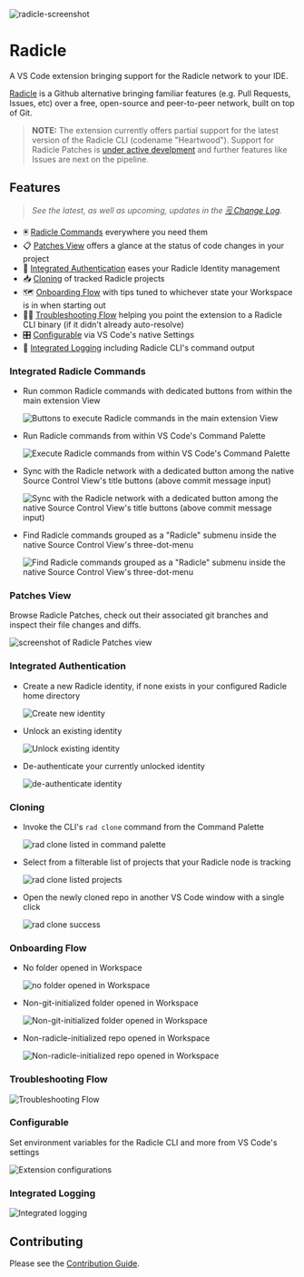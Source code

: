 ![radicle-screenshot](./assets/for-md/hero.png)

# Radicle

A VS Code extension bringing support for the Radicle network to your IDE.

[Radicle](https://radicle.xyz/) is a Github alternative bringing familiar features (e.g. Pull Requests, Issues, etc) over a free, open-source and peer-to-peer network, built on top of Git.

> **NOTE:** The extension currently offers partial support for the latest version of the Radicle CLI (codename "Heartwood"). Support for Radicle Patches is [under active develpment](https://github.com/cytechmobile/radicle-vscode-extension/milestone/4) and further features like Issues are next on the pipeline.

## Features

> _See the latest, as well as upcoming, updates in the [🗒️ Change Log](CHANGELOG.md)._

- 🖲️ [Radicle Commands](#integrated-radicle-commands) everywhere you need them
- 📋 [Patches View](#patches-view) offers a glance at the status of code changes in your project
- 🔐 [Integrated Authentication](#integrated-authentication) eases your Radicle Identity management
- 📥 [Cloning](#cloning) of tracked Radicle projects
- 🗺️ [Onboarding Flow](#onboarding-flow) with tips tuned to whichever state your Workspace is in when starting out
- 🕵️‍♂️ [Troubleshooting Flow](#troubleshooting-flow) helping you point the extension to a Radicle CLI binary (if it didn't already auto-resolve)
- 🎛️ [Configurable](#configurable) via VS Code's native Settings
- 📜 [Integrated Logging](#integrated-logging) including Radicle CLI's command output

### Integrated Radicle Commands

- Run common Radicle commands with dedicated buttons from within the main extension View

    ![Buttons to execute Radicle commands in the main extension View](assets/for-md/rad-cmds-in-main-view.png)

- Run Radicle commands from within VS Code's Command Palette

    ![Execute Radicle commands from within VS Code's Command Palette](assets/for-md/rad-cmds-in-palette.png)

- Sync with the Radicle network with a dedicated button among the native Source Control View's title buttons (above commit message input)

    ![Sync with the Radicle network with a dedicated button among the native Source Control View's title buttons (above commit message input)](assets/for-md/rad-cmds-in-scm-title.png)

- Find Radicle commands grouped as a "Radicle" submenu inside the native Source Control View's three-dot-menu

    ![Find Radicle commands grouped as a "Radicle" submenu inside the native Source Control View's three-dot-menu](assets/for-md/rad-cmds-in-scm-3dot.png)

### Patches View

Browse Radicle Patches, check out their associated git branches and inspect their file changes and diffs.

![screenshot of Radicle Patches view](./assets/for-md/patches-diff.png)

### Integrated Authentication

- Create a new Radicle identity, if none exists in your configured Radicle home directory

    ![Create new identity](assets/for-md/auth-create-id.png)

- Unlock an existing identity

    ![Unlock existing identity](assets/for-md/auth-unlock-id.png)

- De-authenticate your currently unlocked identity

    ![de-authenticate identity](assets/for-md/auth-lock-id.png)

### Cloning

- Invoke the CLI's `rad clone` command from the Command Palette

    ![rad clone listed in command palette](assets/for-md/rad-clone-palette.png)

- Select from a filterable list of projects that your Radicle node is tracking

    ![rad clone listed projects](assets/for-md/rad-clone-choose.png)

- Open the newly cloned repo in another VS Code window with a single click

    ![rad clone success](assets/for-md/rad-clone-success.png)

### Onboarding Flow

- No folder opened in Workspace

    ![no folder opened in Workspace](assets/for-md/no-folder-init-welcome-view.png)

- Non-git-initialized folder opened in Workspace

    ![Non-git-initialized folder opened in Workspace](assets/for-md/non-git-init-welcome-view.png)

- Non-radicle-initialized repo opened in Workspace

    ![Non-radicle-initialized repo opened in Workspace](assets/for-md/non-rad-init-welcome-view.png)

### Troubleshooting Flow

![Troubleshooting Flow](./assets/for-md/troubleshoot.png)

### Configurable

Set environment variables for the Radicle CLI and more from VS Code's settings

![Extension configurations](assets/for-md/configs.png)

### Integrated Logging

![Integrated logging](assets/for-md/logs.png)

## Contributing

Please see the [Contribution Guide](./CONTRIBUTING.md).
